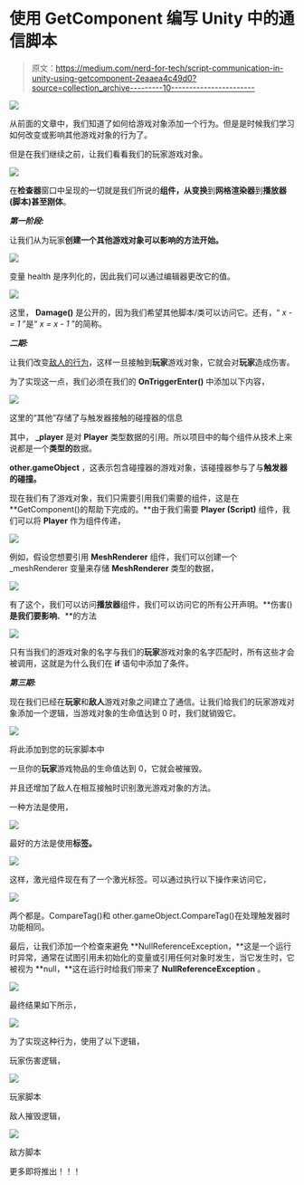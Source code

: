 # 使用 GetComponent 编写 Unity 中的通信脚本

> 原文：<https://medium.com/nerd-for-tech/script-communication-in-unity-using-getcomponent-2eaaea4c49d0?source=collection_archive---------10----------------------->

![](img/5219eeb7583007217c74c6b727be8e76.png)

从前面的文章中，我们知道了如何给游戏对象添加一个行为。但是是时候我们学习如何改变或影响其他游戏对象的行为了。

但是在我们继续之前，让我们看看我们的玩家游戏对象。

![](img/067321d43374cd672b315925fabddc74.png)

在**检查器**窗口中呈现的一切就是我们所说的**组件，**从**变换**到**网格渲染器**到**播放器(脚本)**甚至**刚体**。

***第一阶段:***

让我们从为玩家**创建一个其他游戏对象可以影响的方法开始。**

![](img/f4e2a157fb477a68f588b4608597ca62.png)

变量 health 是序列化的，因此我们可以通过编辑器更改它的值。

![](img/72382a8d78c037eaf47bd9b807edc0e5.png)

这里， **Damage()** 是公开的，因为我们希望其他脚本/类可以访问它。还有，“ *x -= 1* ”是“ *x = x - 1* ”的简称。

***二期:***

让我们改变[敌人的行为](/nerd-for-tech/simple-enemy-behaviour-in-unity-b38f88009635)，这样一旦接触到**玩家**游戏对象，它就会对**玩家**造成伤害。

为了实现这一点，我们必须在我们的 **OnTriggerEnter()** 中添加以下内容，

![](img/6aed35bd2ae3339dd0c8bdb88dff7f0e.png)

这里的“其他”存储了与触发器接触的碰撞器的信息

其中， **_player** 是对 **Player** 类型数据的引用。所以项目中的每个组件从技术上来说都是一个**类型的**数据。

**other.gameObject** ，这表示包含碰撞器的游戏对象，该碰撞器参与了与**触发器的碰撞。**

现在我们有了游戏对象，我们只需要引用我们需要的组件，这是在 **GetComponent()的帮助下完成的。**由于我们需要 **Player (Script)** 组件，我们可以将 **Player** 作为组件传递，

![](img/f4400ef4cd05bf6cc3b396b5d087312a.png)

例如，假设您想要引用 **MeshRenderer** 组件，我们可以创建一个 _meshRenderer 变量来存储 **MeshRenderer** 类型的数据，

![](img/ae0c34bece13ca65b951912d410132d6.png)

有了这个，我们可以访问**播放器**组件，我们可以访问它的所有公开声明。**伤害()**是我们要影响**、**的方法

![](img/a345203d8714ad0d6a5197c8a582059b.png)

只有当我们的游戏对象的名字与我们的**玩家**游戏对象的名字匹配时，所有这些才会被调用，这就是为什么我们在 **if** 语句中添加了条件。

***第三期:***

现在我们已经在**玩家**和**敌人**游戏对象之间建立了通信。让我们给我们的玩家游戏对象添加一个逻辑，当游戏对象的生命值达到 0 时，我们就销毁它。

![](img/423c50c9031eaa0bb99639514446a264.png)

将此添加到您的玩家脚本中

一旦你的**玩家**游戏物品的生命值达到 0，它就会被摧毁。

并且还增加了敌人在相互接触时识别激光游戏对象的方法。

一种方法是使用，

![](img/74ca5a8a69e7137a64e710bf25eda84d.png)

最好的方法是使用**标签。**

![](img/bee83db9d02e43ca623409d83fdbba29.png)

这样，激光组件现在有了一个激光标签。可以通过执行以下操作来访问它，

![](img/71125c268898a06c2116f27a2d4db7df.png)

两个都是。CompareTag()和 other.gameObject.CompareTag()在处理触发器时功能相同。

最后，让我们添加一个检查来避免 **NullReferenceException，**这是一个运行时异常，通常在试图引用未初始化的变量或引用任何对象时发生，当它发生时，它被视为 **null，**这在运行时给我们带来了 **NullReferenceException** 。

![](img/c239a0dde0f1edb5cf08160cbd891632.png)

最终结果如下所示，

![](img/fcede74f6574ee7301b01c87dc3505ee.png)

为了实现这种行为，使用了以下逻辑，

玩家伤害逻辑，

![](img/64ede135de150495fb108347ef366d5a.png)

玩家脚本

敌人摧毁逻辑，

![](img/5a0344c190ba176fa2acc8330702e8e1.png)

敌方脚本

更多即将推出！！！